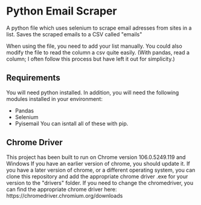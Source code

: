 <h1>Python Email Scraper</h1>
A python file which uses selenium to scrape email adresses from sites in a list. Saves the scraped emails to a CSV called "emails"

When using the file, you need to add your list manually. 
You could also modify the file to read the column a csv quite easily. (With pandas, read a column; I often follow this process but have left it out for simplicity.)

<h2>Requirements</h2>

You will need python installed.
In addition, you will need the following modules installed in your environment:
- Pandas
- Selenium
- Pyisemail
You can isntall all of these with pip.

<h2>Chrome Driver</h2>
This project has been built to run on Chrome version 106.0.5249.119 and Windows 
If you have an earlier version of chrome, you should update it.
If you have a later version of chrome, or a different operating system, you can clone this repository and add the appropriate chrome driver .exe for your version to the "drivers" folder.
If you need to change the chromedriver, you can find the appropriate chrome driver here:
https://chromedriver.chromium.org/downloads
